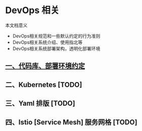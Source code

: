 
# DevOps 相关

本文档意义
* DevOps相关规范和一些默认约定的行为准则
* DevOps相关系统介绍、使用指北等
* DevOps相关系统部署架构，透明化部署环境

## [一、代码库、部署环境约定](01-code-and-deploy/README.md)

## 二、Kubernetes [TODO]

## 三、Yaml 排版 [TODO]

## 四、Istio [Service Mesh] 服务网格 [TODO]




